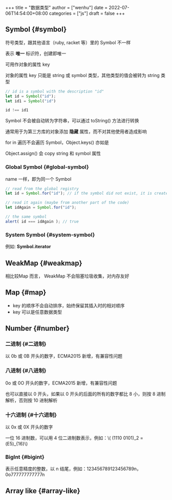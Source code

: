 +++
title = "数据类型"
author = ["wenhu"]
date = 2022-07-06T14:54:00+08:00
categories = ["js"]
draft = false
+++

## Symbol {#symbol}

符号类型，跟其他语言（ruby, racket 等）里的 Symbol 不一样

表示 **唯一** 标识符，创建即唯一

可用作对象的属性 key

对象的属性 key 只能是 string 或 symbol 类型，其他类型的值会被转为 string 类型

```js
// id is a symbol with the description "id"
let id = Symbol("id");
let id1 = Symbol("id")

id !== id1
```

Symbol 不会被自动转为字符串，可以通过 toString() 方法进行转换

通常用于为第三方库的对象添加 **隐藏** 属性，而不对其他使用者造成影响

for in 遍历不会遍历 Symbol，Object.keys() 亦如是

Object.assign() 会 copy string 和 symbol 属性


### Global Symbol {#global-symbol}

name 一样，即为同一个 Symbol

```js
// read from the global registry
let id = Symbol.for("id"); // if the symbol did not exist, it is created

// read it again (maybe from another part of the code)
let idAgain = Symbol.for("id");

// the same symbol
alert( id === idAgain ); // true

```


### System Symbol {#system-symbol}

例如: **Symbol.iterator**


## WeakMap {#weakmap}

相比较Map 而言， WeakMap 不会阻塞垃圾收集，对内存友好


## Map {#map}

-   key 的顺序不会自动排序，始终保留其插入时的相对顺序
-   key 可以是任意数据类型


## Number {#number}


### 二进制 {#二进制}

以 0b 或 0B 开头的数字，ECMA2015 新增，有兼容性问题


### 八进制 {#八进制}

0o 或 0O 开头的数字，ECMA2015 新增，有兼容性问题

也可以直接以 0 开头，如果以 0 开头的后面的所有的数字都比 8 小，则按 8 进制解析，否则按 10 进制解析


### 十六进制 {#十六进制}

以 0x 或 0X 开头的数字

一位 16 进制数，可以用 4 位二进制数表示，例如：\\( (1110 0101)\_2 = (E5)\_{16}\\)


### BigInt {#bigint}

表示任意精度的整数，以 n 结尾，例如：123456789123456789n，0o777777777777n


## Array like {#array-like}
